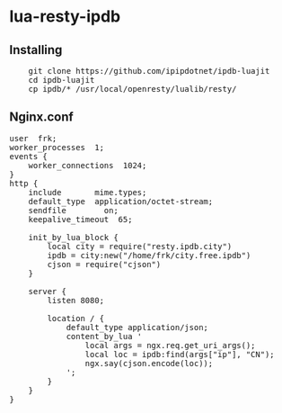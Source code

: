 # lua-resty-ipdb

## Installing
<pre>
    git clone https://github.com/ipipdotnet/ipdb-luajit
    cd ipdb-luajit
    cp ipdb/* /usr/local/openresty/lualib/resty/
</pre>
## Nginx.conf
<pre>
user  frk;
worker_processes  1;
events {
    worker_connections  1024;
}
http {
    include       mime.types;
    default_type  application/octet-stream;
    sendfile        on;
    keepalive_timeout  65;

    init_by_lua_block {
        local city = require("resty.ipdb.city")
        ipdb = city:new("/home/frk/city.free.ipdb")
        cjson = require("cjson")
    }

    server {
        listen 8080;

        location / {
            default_type application/json;
            content_by_lua '
                local args = ngx.req.get_uri_args();
	            local loc = ipdb:find(args["ip"], "CN");
                ngx.say(cjson.encode(loc));
            ';
        }
    }
}
</pre>